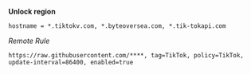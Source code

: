 **Unlock region**

`hostname = *.tiktokv.com, *.byteoversea.com, *.tik-tokapi.com`

*Remote Rule*

`https://raw.githubusercontent.com/****, tag=TikTok, policy=TikTok, update-interval=86400, enabled=true`
